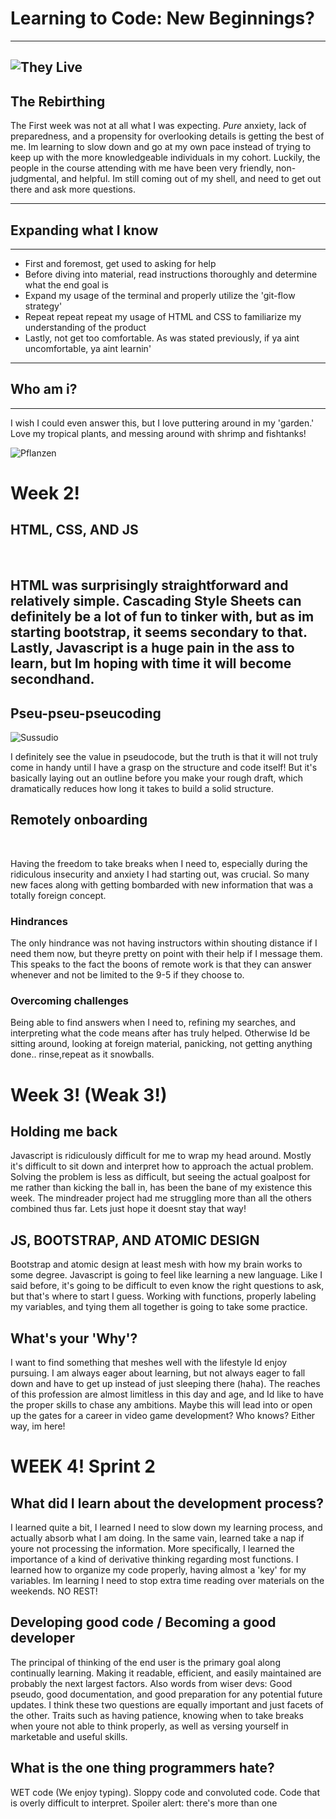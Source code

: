 # **Learning to Code: New Beginnings?**
---
![They Live](https://consequence.net/wp-content/uploads/2018/11/they-live.jpg?quality=80)
---
## The Rebirthing 

The First week was not at all what I was expecting. _Pure_ anxiety, lack of preparedness, and a propensity for overlooking details is getting the best of me. Im learning to slow down and go at my own pace instead of trying to keep up with the more knowledgeable individuals in my cohort. Luckily, the people in the course attending with me have been very friendly, non-judgmental, and helpful. Im still coming out of my shell, and need to get out there and ask more questions.

--- 
## Expanding what I know
---
- First and foremost, get used to asking for help
- Before diving into material, read instructions thoroughly and determine what the end goal is
- Expand my usage of the terminal and properly utilize the 'git-flow strategy'
- Repeat repeat repeat my usage of HTML and CSS to familiarize my understanding of the product
- Lastly, not get too comfortable. As was stated previously, if ya aint uncomfortable, ya aint learnin'
---
## Who am i?
---
I wish I could even answer this, but I love puttering around in my 'garden.' Love my tropical plants, and messing around with shrimp and fishtanks!

![Pflanzen](https://images.saymedia-content.com/.image/c_limit%2Ccs_srgb%2Cq_auto:eco%2Cw_620/MTc0Mjc0MjI2NDMyMjU1ODY4/hyacinth-bean-vine.webp)

# Week 2!

## HTML, CSS, AND JS
<br>

HTML was surprisingly straightforward and relatively simple. Cascading Style Sheets can definitely be a lot of fun to tinker with, but as im starting bootstrap, it seems secondary to that. Lastly, Javascript is a huge pain in the ass to learn, but Im hoping with time it will become secondhand.
<br>
---

## Pseu-pseu-pseucoding
![Sussudio](https://i.ytimg.com/vi/r0qBaBb1Y-U/hqdefault.jpg)
<br>

I definitely see the value in pseudocode, but the truth is that it will not truly come in handy until I have a grasp on the structure and code itself! But it's basically laying out an outline before you make your rough draft, which dramatically reduces how long it takes to build a solid structure.
<br>

## Remotely onboarding
<br>

Having the freedom to take breaks when I need to, especially during the ridiculous insecurity and anxiety I had starting out, was crucial. So many new faces along with getting bombarded with new information that was a totally foreign concept. 
### Hindrances
The only hindrance was not having instructors within shouting distance if I need them now, but theyre pretty on point with their help if I message them. This speaks to the fact the boons of remote work is that they can answer whenever and not be limited to the 9-5 if they choose to.
### Overcoming challenges
Being able to find answers when I need to, refining my searches, and interpreting what the code means after has truly helped. Otherwise Id be sitting around, looking at foreign material, panicking, not getting anything done.. rinse,repeat as it snowballs. 

# Week 3! (Weak 3!)

## Holding me back
Javascript is ridiculously difficult for me to wrap my head around. Mostly it's difficult to sit down and interpret how to approach the actual problem. Solving the problem is less as difficult, but seeing the actual goalpost for me rather than kicking the ball in, has been the bane of my existence this week. The mindreader project had me struggling more than all the others combined thus far. Lets just hope it doesnt stay that way!

## JS, BOOTSTRAP, AND ATOMIC DESIGN
Bootstrap and atomic design at least mesh with how my brain works to some degree. Javascript is going to feel like learning a new language. Like I said before, it's going to be difficult to even know the right questions to ask, but that's where to start I guess. Working with functions, properly labeling my variables, and tying them all together is going to take some practice.

## What's your 'Why'?
I want to find something that meshes well with the lifestyle Id enjoy pursuing. I am always eager about learning, but not always eager to fall down and have to get up instead of just sleeping there (haha). The reaches of this profession are almost limitless in this day and age, and Id like to have the proper skills to chase any ambitions. Maybe this will lead into or open up the gates for a career in video game development? Who knows? Either way, im here!

# WEEK 4! Sprint 2

## What did I learn about the development process?
I learned quite a bit, I learned I need to slow down my learning process, and actually absorb what I am doing. In the same vain, learned take a nap if youre not processing the information. More specifically, I learned the importance of a kind of derivative thinking regarding most functions. I learned how to organize my code properly, having almost a 'key' for my variables. Im learning I need to stop extra time reading over materials on the weekends. NO REST!

## Developing good code / Becoming a good developer
The principal of thinking of the end user is the primary goal along continually learning. Making it readable, efficient, and easily maintained are probably the next largest factors. Also words from wiser devs: Good pseudo, good documentation, and good preparation for any potential future updates. I think these two questions are equally important and just facets of the other. Traits such as having patience, knowing when to take breaks when youre not able to think properly, as well as versing yourself in marketable and useful skills.

## What is the one thing programmers hate?
WET code (We enjoy typing). Sloppy code and convoluted code. Code that is overly difficult to interpret. Spoiler alert: there's more than one
